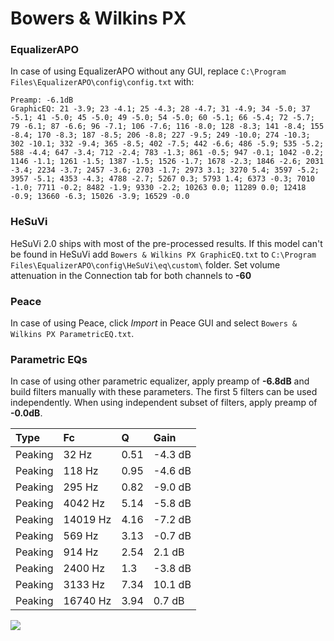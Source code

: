 # Bowers & Wilkins PX

### EqualizerAPO
In case of using EqualizerAPO without any GUI, replace `C:\Program Files\EqualizerAPO\config\config.txt`
with:
```
Preamp: -6.1dB
GraphicEQ: 21 -3.9; 23 -4.1; 25 -4.3; 28 -4.7; 31 -4.9; 34 -5.0; 37 -5.1; 41 -5.0; 45 -5.0; 49 -5.0; 54 -5.0; 60 -5.1; 66 -5.4; 72 -5.7; 79 -6.1; 87 -6.6; 96 -7.1; 106 -7.6; 116 -8.0; 128 -8.3; 141 -8.4; 155 -8.4; 170 -8.3; 187 -8.5; 206 -8.8; 227 -9.5; 249 -10.0; 274 -10.3; 302 -10.1; 332 -9.4; 365 -8.5; 402 -7.5; 442 -6.6; 486 -5.9; 535 -5.2; 588 -4.4; 647 -3.4; 712 -2.4; 783 -1.3; 861 -0.5; 947 -0.1; 1042 -0.2; 1146 -1.1; 1261 -1.5; 1387 -1.5; 1526 -1.7; 1678 -2.3; 1846 -2.6; 2031 -3.4; 2234 -3.7; 2457 -3.6; 2703 -1.7; 2973 3.1; 3270 5.4; 3597 -5.2; 3957 -5.1; 4353 -4.3; 4788 -2.7; 5267 0.3; 5793 1.4; 6373 -0.3; 7010 -1.0; 7711 -0.2; 8482 -1.9; 9330 -2.2; 10263 0.0; 11289 0.0; 12418 -0.9; 13660 -6.3; 15026 -3.9; 16529 -0.0
```

### HeSuVi
HeSuVi 2.0 ships with most of the pre-processed results. If this model can't be found in HeSuVi add
`Bowers & Wilkins PX GraphicEQ.txt` to `C:\Program Files\EqualizerAPO\config\HeSuVi\eq\custom\` folder.
Set volume attenuation in the Connection tab for both channels to **-60**

### Peace
In case of using Peace, click *Import* in Peace GUI and select `Bowers & Wilkins PX ParametricEQ.txt`.

### Parametric EQs
In case of using other parametric equalizer, apply preamp of **-6.8dB** and build filters manually
with these parameters. The first 5 filters can be used independently.
When using independent subset of filters, apply preamp of **-0.0dB**.

| Type    | Fc       |    Q | Gain    |
|:--------|:---------|:-----|:--------|
| Peaking | 32 Hz    | 0.51 | -4.3 dB |
| Peaking | 118 Hz   | 0.95 | -4.6 dB |
| Peaking | 295 Hz   | 0.82 | -9.0 dB |
| Peaking | 4042 Hz  | 5.14 | -5.8 dB |
| Peaking | 14019 Hz | 4.16 | -7.2 dB |
| Peaking | 569 Hz   | 3.13 | -0.7 dB |
| Peaking | 914 Hz   | 2.54 | 2.1 dB  |
| Peaking | 2400 Hz  | 1.3  | -3.8 dB |
| Peaking | 3133 Hz  | 7.34 | 10.1 dB |
| Peaking | 16740 Hz | 3.94 | 0.7 dB  |

![](https://raw.githubusercontent.com/jaakkopasanen/AutoEq/master/results/rtings/avg/Bowers%20&%20Wilkins%20PX/Bowers%20&%20Wilkins%20PX.png)